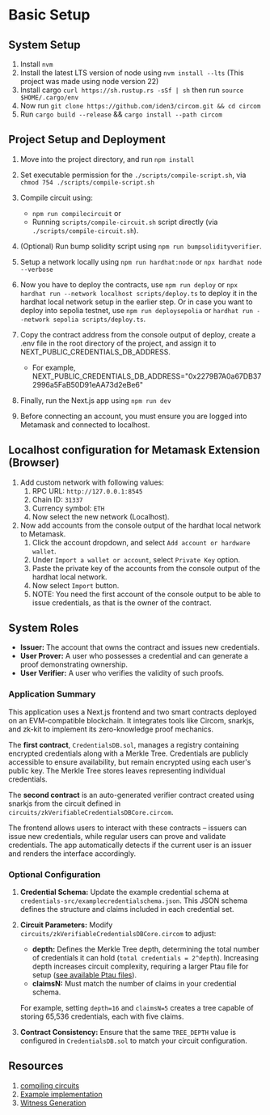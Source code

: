 # Basic Setup

## System Setup

1. Install `nvm`
2. Install the latest LTS version of node using `nvm install --lts` (This project was made using node version 22)
3. Install cargo `curl https://sh.rustup.rs -sSf | sh` then run `source $HOME/.cargo/env`
4. Now run `git clone https://github.com/iden3/circom.git && cd circom`
5. Run `cargo build --release` && `cargo install --path circom`

## Project Setup and Deployment

1. Move into the project directory, and run `npm install`
2. Set executable permission for the `./scripts/compile-script.sh`, via `chmod 754 ./scripts/compile-script.sh`
3. Compile circuit using:

   - `npm run compilecircuit` or
   - Running `scripts/compile-circuit.sh` script directly (via `./scripts/compile-circuit.sh`).

4. (Optional) Run bump solidity script using `npm run bumpsolidityverifier`.
5. Setup a network locally using `npm run hardhat:node` or `npx hardhat node --verbose`
6. Now you have to deploy the contracts, use `npm run deploy` or `npx hardhat run --network localhost scripts/deploy.ts` to deploy it in the hardhat local network setup in the earlier step.
   Or in case you want to deploy into sepolia testnet, use `npm run deploysepolia` or `hardhat run --network sepolia scripts/deploy.ts`.
7. Copy the contract address from the console output of deploy, create a .env file in the root directory of the project, and assign it to NEXT_PUBLIC_CREDENTIALS_DB_ADDRESS.
   - For example, NEXT_PUBLIC_CREDENTIALS_DB_ADDRESS="0x2279B7A0a67DB372996a5FaB50D91eAA73d2eBe6"
8. Finally, run the Next.js app using `npm run dev`
9. Before connecting an account, you must ensure you are logged into Metamask and connected to localhost.

## Localhost configuration for Metamask Extension (Browser)

1. Add custom network with following values:
   1. RPC URL: `http://127.0.0.1:8545`
   2. Chain ID: `31337`
   3. Currency symbol: `ETH`
   4. Now select the new network (Localhost).
2. Now add accounts from the console output of the hardhat local network to Metamask.
   1. Click the account dropdown, and select `Add account or hardware wallet`.
   2. Under `Import a wallet or account`, select `Private Key` option.
   3. Paste the private key of the accounts from the console output of the hardhat local network.
   4. Now select `Import` button.
   5. NOTE: You need the first account of the console output to be able to issue credentials, as that is the owner of the contract.

## System Roles

- **Issuer:** The account that owns the contract and issues new credentials.
- **User Prover:** A user who possesses a credential and can generate a proof demonstrating ownership.
- **User Verifier:** A user who verifies the validity of such proofs.

### Application Summary

This application uses a Next.js frontend and two smart contracts deployed on an EVM-compatible blockchain. It integrates tools like Circom, snarkjs, and zk-kit to implement its zero-knowledge proof mechanics.

The **first contract**, `CredentialsDB.sol`, manages a registry containing encrypted credentials along with a Merkle Tree. Credentials are publicly accessible to ensure availability, but remain encrypted using each user's public key. The Merkle Tree stores leaves representing individual credentials.

The **second contract** is an auto-generated verifier contract created using snarkjs from the circuit defined in `circuits/zkVerifiableCredentialsDBCore.circom`.

The frontend allows users to interact with these contracts – issuers can issue new credentials, while regular users can prove and validate credentials. The app automatically detects if the current user is an issuer and renders the interface accordingly.

### Optional Configuration

1. **Credential Schema:** Update the example credential schema at `credentials-src/examplecredentialschema.json`. This JSON schema defines the structure and claims included in each credential set.

2. **Circuit Parameters:** Modify `circuits/zkVerifiableCredentialsDBCore.circom` to adjust:

   - **depth:** Defines the Merkle Tree depth, determining the total number of credentials it can hold (`total credentials = 2^depth`). Increasing depth increases circuit complexity, requiring a larger Ptau file for setup ([see available Ptau files](https://github.com/iden3/snarkjs#7-prepare-phase-2)).
   - **claimsN:** Must match the number of claims in your credential schema.

   For example, setting `depth=16` and `claimsN=5` creates a tree capable of storing 65,536 credentials, each with five claims.

3. **Contract Consistency:** Ensure that the same `TREE_DEPTH` value is configured in `CredentialsDB.sol` to match your circuit configuration.

## Resources

1. [compiling circuits](https://docs.circom.io/getting-started/compiling-circuits)
2. [Example implementation](https://medium.com/better-programming/zero-knowledge-proofs-using-snarkjs-and-circom-fac6c4d63202)
3. [Witness Generation](https://docs.circom.io/getting-started/computing-the-witness/)
